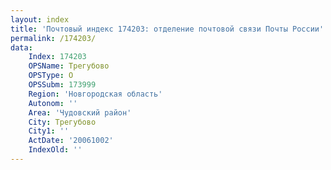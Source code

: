 ```yaml
---
layout: index
title: 'Почтовый индекс 174203: отделение почтовой связи Почты России'
permalink: /174203/
data:
    Index: 174203
    OPSName: Трегубово
    OPSType: О
    OPSSubm: 173999
    Region: 'Новгородская область'
    Autonom: ''
    Area: 'Чудовский район'
    City: Трегубово
    City1: ''
    ActDate: '20061002'
    IndexOld: ''
---
```

